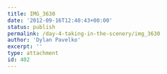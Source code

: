 ```yaml
---
title: IMG_3630
date: '2012-09-16T12:40:43+00:00'
status: publish
permalink: /day-4-taking-in-the-scenery/img_3630
author: 'Dylan Pavelko'
excerpt: ''
type: attachment
id: 402
---
```

<!DOCTYPE html PUBLIC "-//W3C//DTD HTML 4.0 Transitional//EN" "http://www.w3.org/TR/REC-html40/loose.dtd">
<?xml encoding="UTF-8">
